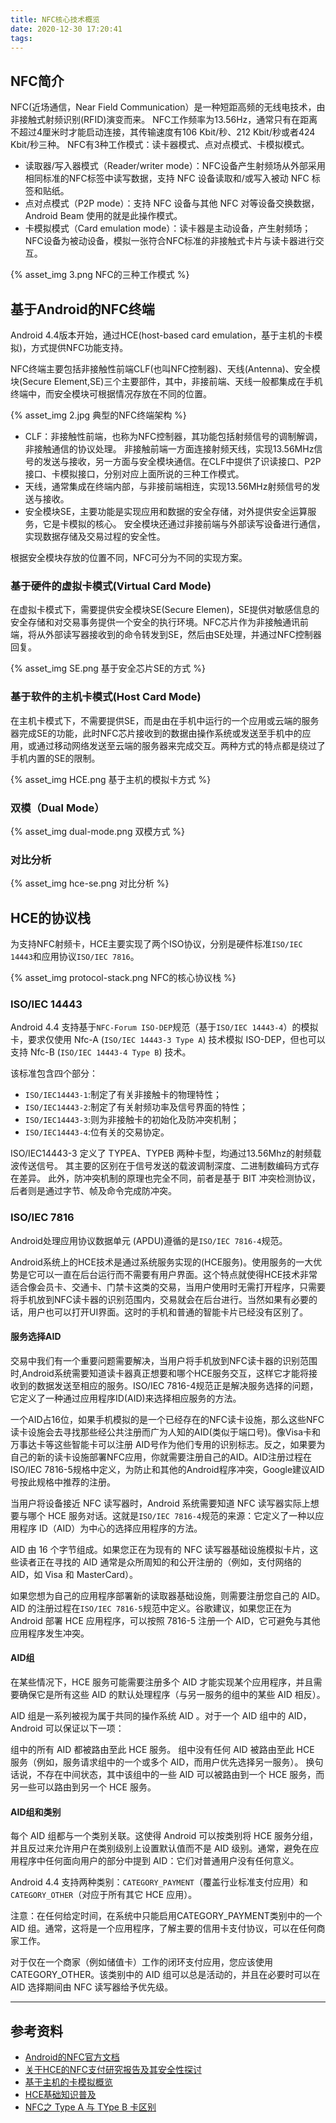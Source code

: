 ```yaml
---
title: NFC核心技术概览
date: 2020-12-30 17:20:41
tags:
---
```


## NFC简介

NFC(近场通信，Near Field Communication）是一种短距高频的无线电技术，由非接触式射频识别(RFID)演变而来。
NFC工作频率为13.56Hz，通常只有在距离不超过4厘米时才能启动连接，其传输速度有106 Kbit/秒、212 Kbit/秒或者424 Kbit/秒三种。
NFC有3种工作模式：读卡器模式、点对点模式、卡模拟模式。

- 读取器/写入器模式（Reader/writer mode）：NFC设备产生射频场从外部采用相同标准的NFC标签中读写数据，支持 NFC 设备读取和/或写入被动 NFC 标签和贴纸。
- 点对点模式（P2P mode）：支持 NFC 设备与其他 NFC 对等设备交换数据，Android Beam 使用的就是此操作模式。
- 卡模拟模式（Card emulation mode）：读卡器是主动设备，产生射频场；NFC设备为被动设备，模拟一张符合NFC标准的非接触式卡片与读卡器进行交互。

{% asset_img 3.png NFC的三种工作模式 %}

## 基于Android的NFC终端

Android 4.4版本开始，通过HCE(host-based card emulation，基于主机的卡模拟)，方式提供NFC功能支持。

NFC终端主要包括非接触性前端CLF(也叫NFC控制器)、天线(Antenna)、安全模块(Secure Element,SE)三个主要部件，其中，非接前端、天线一般都集成在手机终端中，而安全模块可根据情况存放在不同的位置。

{% asset_img 2.jpg 典型的NFC终端架构 %}

- CLF：非接触性前端，也称为NFC控制器，其功能包括射频信号的调制解调，非接触通信的协议处理。
    非接触前端一方面连接射频天线，实现13.56MHz信号的发送与接收，另一方面与安全模块通信。在CLF中提供了识读接口、P2P接口、卡模拟接口，分别对应上面所说的三种工作模式。
- 天线，通常集成在终端内部，与非接前端相连，实现13.56MHz射频信号的发送与接收。
- 安全模块SE，主要功能是实现应用和数据的安全存储，对外提供安全运算服务，它是卡模拟的核心。
    安全模块还通过非接前端与外部读写设备进行通信，实现数据存储及交易过程的安全性。

根据安全模块存放的位置不同，NFC可分为不同的实现方案。

### 基于硬件的虚拟卡模式(Virtual Card Mode)

在虚拟卡模式下，需要提供安全模块SE(Secure Elemen)，SE提供对敏感信息的安全存储和对交易事务提供一个安全的执行环境。NFC芯片作为非接触通讯前端，将从外部读写器接收到的命令转发到SE，然后由SE处理，并通过NFC控制器回复。

{% asset_img SE.png 基于安全芯片SE的方式 %}

### 基于软件的主机卡模式(Host Card Mode)

在主机卡模式下，不需要提供SE，而是由在手机中运行的一个应用或云端的服务器完成SE的功能，此时NFC芯片接收到的数据由操作系统或发送至手机中的应用，或通过移动网络发送至云端的服务器来完成交互。两种方式的特点都是绕过了手机内置的SE的限制。

{% asset_img HCE.png 基于主机的模拟卡方式 %}

### 双模（Dual Mode）

{% asset_img dual-mode.png 双模方式 %}

### 对比分析
{% asset_img hce-se.png 对比分析 %}

## HCE的协议栈

为支持NFC射频卡，HCE主要实现了两个ISO协议，分别是硬件标准`ISO/IEC 14443`和应用协议`ISO/IEC 7816`。

{% asset_img protocol-stack.png NFC的核心协议栈 %}
### ISO/IEC 14443 

Android 4.4 支持基于`NFC-Forum ISO-DEP`规范（基于`ISO/IEC 14443-4`）的模拟卡，要求仅使用 Nfc-A (`ISO/IEC 14443-3 Type A`) 技术模拟 ISO-DEP，但也可以支持 Nfc-B (`ISO/IEC 14443-4 Type B`) 技术。

该标准包含四个部分：

- `ISO/IEC14443-1`:制定了有关非接触卡的物理特性；
- `ISO/IEC14443-2`:制定了有关射频功率及信号界面的特性；
- `ISO/IEC14443-3`:则为非接触卡的初始化及防冲突机制；
- `ISO/IEC14443-4`:位有关的交易协定。

ISO/IEC14443-3 定义了 TYPEA、TYPEB 两种卡型，均通过13.56Mhz的射频载波传送信号。
其主要的区别在于信号发送的载波调制深度、二进制数编码方式存在差异。
此外，防冲突机制的原理也完全不同，前者是基于 BIT 冲突检测协议，后者则是通过字节、帧及命令完成防冲突。

### ISO/IEC 7816

Android处理应用协议数据单元 (APDU)遵循的是`ISO/IEC 7816-4`规范。

Android系统上的HCE技术是通过系统服务实现的(HCE服务)。使用服务的一大优势是它可以一直在后台运行而不需要有用户界面。这个特点就使得HCE技术非常适合像会员卡、交通卡、门禁卡这类的交易，当用户使用时无需打开程序，只需要将手机放到NFC读卡器的识别范围内，交易就会在后台进行。当然如果有必要的话，用户也可以打开UI界面。这时的手机和普通的智能卡片已经没有区别了。

#### 服务选择AID

交易中我们有一个重要问题需要解决，当用户将手机放到NFC读卡器的识别范围时,Android系统需要知道读卡器真正想要和哪个HCE服务交互，这样它才能将接收到的数据发送至相应的服务。ISO/IEC 7816-4规范正是解决服务选择的问题，它定义了一种通过应用程序ID(AID)来选择相应服务的方法。

一个AID占16位，如果手机模拟的是一个已经存在的NFC读卡设施，那么这些NFC读卡设施会去寻找那些经公共注册而广为人知的AID(类似于端口号)。像Visa卡和万事达卡等这些智能卡可以注册 AID号作为他们专用的识别标志。反之，如果要为自己的新的读卡设施部署NFC应用，你就需要注册自己的AID。AID注册过程在ISO/IEC 7816-5规格中定义，为防止和其他的Android程序冲突，Google建议AID号按此规格中推荐的注册。

当用户将设备接近 NFC 读写器时，Android 系统需要知道 NFC 读写器实际上想要与哪个 HCE 服务对话。这就是`ISO/IEC 7816-4`规范的来源：它定义了一种以应用程序 ID（AID）为中心的选择应用程序的方法。

AID 由 16 个字节组成。如果您正在为现有的 NFC 读写器基础设施模拟卡片，这些读者正在寻找的 AID 通常是众所周知的和公开注册的（例如，支付网络的 AID，如 Visa 和 MasterCard）。

如果您想为自己的应用程序部署新的读取器基础设施，则需要注册您自己的 AID。AID 的注册过程在`ISO/IEC 7816-5`规范中定义。谷歌建议，如果您正在为 Android 部署 HCE 应用程序，可以按照 7816-5 注册一个 AID，它可避免与其他应用程序发生冲突。

#### AID组
在某些情况下，HCE 服务可能需要注册多个 AID 才能实现某个应用程序，并且需要确保它是所有这些 AID 的默认处理程序（与另一服务的组中的某些 AID 相反）。

AID 组是一系列被视为属于共同的操作系统 AID 。对于一个 AID 组中的 AID，Android 可以保证以下一项：

组中的所有 AID 都被路由至此 HCE 服务。
组中没有任何 AID 被路由至此 HCE 服务（例如，服务请求组中的一个或多个 AID，而用户优先选择另一服务）。
换句话说，不存在中间状态，其中该组中的一些 AID 可以被路由到一个 HCE 服务，而另一些可以路由到另一个 HCE 服务。

#### AID组和类别
每个 AID 组都与一个类别关联。这使得 Android 可以按类别将 HCE 服务分组，并且反过来允许用户在类别级别上设置默认值而不是 AID 级别。通常，避免在应用程序中任何面向用户的部分中提到 AID：它们对普通用户没有任何意义。

Android 4.4 支持两种类别：`CATEGORY_PAYMENT`（覆盖行业标准支付应用）和`CATEGORY_OTHER`（对应于所有其它 HCE 应用）。

注意：在任何给定时间，在系统中只能启用CATEGORY_PAYMENT类别中的一个 AID 组。通常，这将是一个应用程序，了解主要的信用卡支付协议，可以在任何商家工作。

对于仅在一个商家（例如储值卡）工作的闭环支付应用，您应该使用CATEGORY_OTHER。该类别中的 AID 组可以总是活动的，并且在必要时可以在 AID 选择期间由 NFC 读写器给予优先级。

---

## 参考资料

- [Android的NFC官方文档](https://developer.android.com/guide/topics/connectivity/nfc/hce?hl=zh-cn)
- [关于HCE的NFC支付研究报告及其安全性探讨](http://www.jiajuhf.com/zxxw_8/42705634.html)
- [基于主机的卡模拟概览](http://article.iotxfd.cn/RFID/Host-based%20card%20emulation)
- [HCE基础知识普及](https://blog.csdn.net/wwww1988600/article/details/69523369)
- [NFC之 Type A 与 TYpe B 卡区别](https://blog.csdn.net/liwei16611/article/details/85209361)

